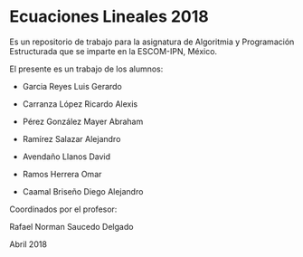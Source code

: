 # Ecuaciones Lineales 2018

Es un repositorio de trabajo para la asignatura de 
Algoritmia y Programación Estructurada 
que se imparte en la ESCOM-IPN, México.

El presente es un trabajo de los alumnos:
* Garcia Reyes Luis Gerardo
* Carranza López Ricardo Alexis
* Pérez González Mayer Abraham 
* Ramírez Salazar Alejandro
* Avendaño Llanos David
* Ramos Herrera Omar








* Caamal Briseño Diego Alejandro  

Coordinados por el profesor:

Rafael Norman Saucedo Delgado

Abril 2018
